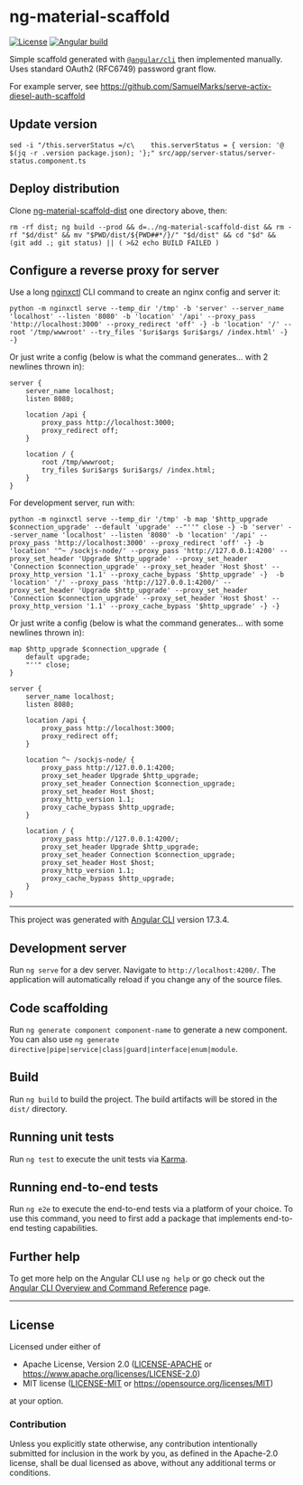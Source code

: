 ng-material-scaffold
====================
[![License](https://img.shields.io/badge/license-Apache--2.0%20OR%20MIT-blue.svg)](https://opensource.org/licenses/Apache-2.0)
[![Angular build](https://github.com/SamuelMarks/ng-material-scaffold/actions/workflows/main.yml/badge.svg)](https://github.com/SamuelMarks/ng-material-scaffold/actions/workflows/main.yml)

Simple scaffold generated with [`@angular/cli`](https://github.com/angular/angular-cli) then implemented manually. Uses standard OAuth2 (RFC6749) password grant flow.

For example server, see https://github.com/SamuelMarks/serve-actix-diesel-auth-scaffold

## Update version

    sed -i "/this.serverStatus =/c\    this.serverStatus = { version: '@ $(jq -r .version package.json); '};" src/app/server-status/server-status.component.ts

## Deploy distribution
Clone [ng-material-scaffold-dist](https://github.com/SamuelMarks/ng-material-scaffold-dist) one directory above, then:

    rm -rf dist; ng build --prod && d=../ng-material-scaffold-dist && rm -rf "$d/dist" && mv "$PWD/dist/${PWD##*/}/" "$d/dist" && cd "$d" && (git add .; git status) || ( >&2 echo BUILD FAILED )

## Configure a reverse proxy for server

Use a long [nginxctl](https://github.com/offscale/nginxctl) CLI command to create an nginx config and server it:

    python -m nginxctl serve --temp_dir '/tmp' -b 'server' --server_name 'localhost' --listen '8080' -b 'location' '/api' --proxy_pass 'http://localhost:3000' --proxy_redirect 'off' -} -b 'location' '/' --root '/tmp/wwwroot' --try_files '$uri$args $uri$args/ /index.html' -} -}

Or just write a config (below is what the command generates… with 2 newlines thrown in):

```nginx
server {
    server_name localhost;
    listen 8080;

    location /api {
        proxy_pass http://localhost:3000;
        proxy_redirect off;
    }

    location / {
        root /tmp/wwwroot;
        try_files $uri$args $uri$args/ /index.html;
    }
}
```

For development server, run with:

    python -m nginxctl serve --temp_dir '/tmp' -b map '$http_upgrade $connection_upgrade' --default 'upgrade' --"''" close -} -b 'server' --server_name 'localhost' --listen '8080' -b 'location' '/api' --proxy_pass 'http://localhost:3000' --proxy_redirect 'off' -} -b 'location' '^~ /sockjs-node/' --proxy_pass 'http://127.0.0.1:4200' --proxy_set_header 'Upgrade $http_upgrade' --proxy_set_header 'Connection $connection_upgrade' --proxy_set_header 'Host $host' --proxy_http_version '1.1' --proxy_cache_bypass '$http_upgrade' -}  -b 'location' '/' --proxy_pass 'http://127.0.0.1:4200/' --proxy_set_header 'Upgrade $http_upgrade' --proxy_set_header 'Connection $connection_upgrade' --proxy_set_header 'Host $host' --proxy_http_version '1.1' --proxy_cache_bypass '$http_upgrade' -} -}

Or just write a config (below is what the command generates… with some newlines thrown in):
```nginx
map $http_upgrade $connection_upgrade {
    default upgrade;
    "''" close;
}

server {
    server_name localhost;
    listen 8080;

    location /api {
        proxy_pass http://localhost:3000;
        proxy_redirect off;
    }

    location ^~ /sockjs-node/ {
        proxy_pass http://127.0.0.1:4200;
        proxy_set_header Upgrade $http_upgrade;
        proxy_set_header Connection $connection_upgrade;
        proxy_set_header Host $host;
        proxy_http_version 1.1;
        proxy_cache_bypass $http_upgrade;
    }

    location / {
        proxy_pass http://127.0.0.1:4200/;
        proxy_set_header Upgrade $http_upgrade;
        proxy_set_header Connection $connection_upgrade;
        proxy_set_header Host $host;
        proxy_http_version 1.1;
        proxy_cache_bypass $http_upgrade;
    }
}
```

---

This project was generated with [Angular CLI](https://github.com/angular/angular-cli) version 17.3.4.

## Development server

Run `ng serve` for a dev server. Navigate to `http://localhost:4200/`. The application will automatically reload if you change any of the source files.

## Code scaffolding

Run `ng generate component component-name` to generate a new component. You can also use `ng generate directive|pipe|service|class|guard|interface|enum|module`.

## Build

Run `ng build` to build the project. The build artifacts will be stored in the `dist/` directory.

## Running unit tests

Run `ng test` to execute the unit tests via [Karma](https://karma-runner.github.io).

## Running end-to-end tests

Run `ng e2e` to execute the end-to-end tests via a platform of your choice. To use this command, you need to first add a package that implements end-to-end testing capabilities.

## Further help

To get more help on the Angular CLI use `ng help` or go check out the [Angular CLI Overview and Command Reference](https://angular.io/cli) page.

---

## License

Licensed under either of

- Apache License, Version 2.0 ([LICENSE-APACHE](LICENSE-APACHE) or <https://www.apache.org/licenses/LICENSE-2.0>)
- MIT license ([LICENSE-MIT](LICENSE-MIT) or <https://opensource.org/licenses/MIT>)

at your option.

### Contribution

Unless you explicitly state otherwise, any contribution intentionally submitted
for inclusion in the work by you, as defined in the Apache-2.0 license, shall be
dual licensed as above, without any additional terms or conditions.
